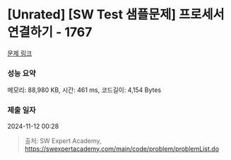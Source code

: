 # [Unrated] [SW Test 샘플문제] 프로세서 연결하기 - 1767 

[문제 링크](https://swexpertacademy.com/main/code/problem/problemDetail.do?contestProbId=AV4suNtaXFEDFAUf) 

### 성능 요약

메모리: 88,980 KB, 시간: 461 ms, 코드길이: 4,154 Bytes

### 제출 일자

2024-11-12 00:28



> 출처: SW Expert Academy, https://swexpertacademy.com/main/code/problem/problemList.do